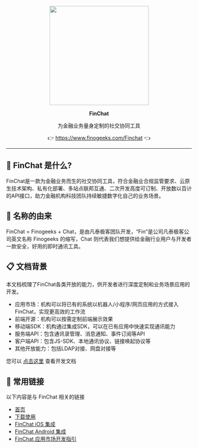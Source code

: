 <p align="center">
    <a href="https://www.finclip.com?from=github">
    <img width="269" src="https://www.finogeeks.com/static/media/logo-footer.3a03d2c3.png">
    </a>
</p>

<p align="center"> 
    <strong>FinChat </strong></br>
<p>
<p align="center"> 
        为金融业务量身定制的社交协同工具
<p>

<p align="center"> 
	👉 <a href="https://www.finogeeks.com/Finchat?from=github">https://www.finogeeks.com/Finchat</a> 👈
</p>

-----

## 🤔 FinChat 是什么?
FinChat是一款为金融业务而生的社交协同工具，符合金融业合规监管要求、云原生技术架构、私有化部署、多站点联邦互通、二次开发高度可订制、开放数以百计的API接口，助力金融机构科技团队持续敏捷数字化自己的业务场景。

## 🎁 名称的由来
FinChat = Finogeeks + Chat，是由凡泰极客团队开发，“Fin”是公司凡泰极客公司英文名称 Finogeeks 的缩写，Chat 则代表我们想提供给金融行业用户与开发者一款安全，好用的即时通讯工具。

## 📋 文档背景
本文档梳理了FinChat各类开放的能力，供开发者进行深度定制和业务场景应用的开发。

- 应用市场：机构可以将已有的系统以机器人/小程序/网页应用的方式接入FinChat，实现更高效的工作流
- 前端开源：机构可以按需定制前端展示效果
- 移动端SDK：机构通过集成SDK，可以在已有应用中快速实现通讯能力
- 服务端API：包含通讯录管理、消息通知、事件订阅等API
- 客户端API：包含JS-SDK、本地通讯协议、链接唤起协议等
- 其他开放能力：包括LDAP对接、网盘对接等

您可以 [点击这里](https://docs.finogeeks.club/docs/finchat/) 查看开发文档

## 🔗 常用链接
以下内容是与 FinChat 相关的链接
- [首页](https://www.finogeeks.com/Finchat?from=github)
- [下载使用](https://www.finogeeks.com/download/finchat?hideHeader)
- [FinChat iOS 集成](https://docs.finogeeks.club/docs/finchat/frontend/ios.html)
- [FinChat Android 集成](https://docs.finogeeks.club/docs/finchat/frontend/android.html)
- [FinChat 应用市场开发指引](https://docs.finogeeks.club/docs/finchat/backend/finstore.html)

